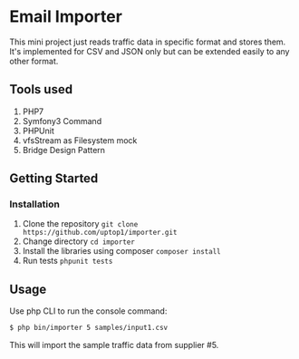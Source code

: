 Email Importer
==============

This mini project just reads traffic data in specific format and stores them. It's implemented for CSV and JSON only but can be extended easily to any other format.

Tools used
---------------
1. PHP7
2. Symfony3 Command
3. PHPUnit
4. vfsStream as Filesystem mock
5. Bridge Design Pattern

Getting Started
---------------

### Installation
1. Clone the repository `git clone https://github.com/uptop1/importer.git`
2. Change directory `cd importer`
3. Install the libraries using composer `composer install`
4. Run tests `phpunit tests`

Usage
-----

Use php CLI to run the console command:

```bash
$ php bin/importer 5 samples/input1.csv
```
This will import the sample traffic data from supplier #5.